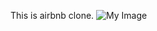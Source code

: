 This is airbnb clone. 
![My Image](https://user-images.githubusercontent.com/69759414/192496776-ec005a0f-87b7-4861-94b1-d4a03b93d05e.png)
